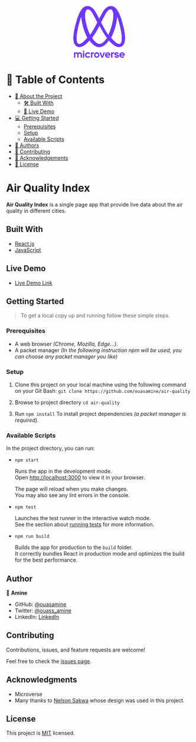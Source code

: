 <div align="center">

  <img src="murple_logo.png" alt="logo" width="140"  height="auto" />
  <br/>

</div>

# 📗 Table of Contents

- [📖 About the Project](#air-quality-index )
  - [🛠 Built With](#built-with)
  - [🚀 Live Demo](#live-demo)
- [💻 Getting Started](#getting-started)
  - [Prerequisites](#prerequisites)
  - [Setup](#setup)
  - [Available Scripts](#available-scripts)
- [👥 Authors](#author)
- [🤝 Contributing](#contributing)
- [🙏 Acknowledgements](#acknowledgments)
- [📝 License](#license)


# Air Quality Index 


**Air Quality Index** is a single page app that provide live data about the air quality in different cities.

## Built With

<ul>
  <li><a href="https://reactjs.org/">React.js</a></li>
  <li><a href="https://www.ecma-international.org/">JavaScript</a></li>
</ul>

## Live Demo 

- [Live Demo Link](https://ouasamine.github.io/new-app)


## Getting Started 

> To get a local copy up and running follow these simple steps.

### Prerequisites

  - A web browser _(Chrome, Mozilla, Edge...)_.
  - A packet manager _(In the following instruction npm will be used, you can choose any packet manager you like)_

### Setup

1. Clone this project on your local machine using the following command on your Git Bash: `git clone https://github.com/ouasamine/air-quality`

2. Browse to project directory `cd air-quality`
   
3. Run `npm install` To install project dependencies _(a packet manager is required)_.


### Available Scripts

In the project directory, you can run:

- `npm start`

  Runs the app in the development mode.\
Open [http://localhost:3000](http://localhost:3000) to view it in your browser.

  The page will reload when you make changes.\
You may also see any lint errors in the console.

- `npm test`

  Launches the test runner in the interactive watch mode.\
See the section about [running tests](https://facebook.github.io/create-react-app/docs/running-tests) for more information.

- `npm run build`

  Builds the app for production to the `build` folder.\
It correctly bundles React in production mode and optimizes the build for the best performance.

## Author

👤 **Amine**

- GitHub: [@ouasamine](https://github.com/ouasamine)
- Twitter: [@ouass_amine](https://twitter.com/ouass_amine)
- LinkedIn: [LinkedIn](https://www.linkedin.com/in/amine-ouassef-314686214/)


## Contributing 

Contributions, issues, and feature requests are welcome!

Feel free to check the [issues page](../../issues/).


## Acknowledgments 

- Microverse 
- Many thanks to  [Nelson Sakwa](https://www.behance.net/sakwadesignstudio) whose design was used in this project.

## License 

This project is [MIT](./LICENSE) licensed.
